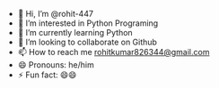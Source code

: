 - 👋 Hi, I’m @rohit-447
- 👀 I’m interested in Python Programing
- 🌱 I’m currently learning Python
- 💞️ I’m looking to collaborate on Github
- 📫 How to reach me rohitkumar826344@gmail.com
- 😄 Pronouns: he/him
- ⚡ Fun fact: 😄😄

<!---
rohit-447/rohit-447 is a ✨ special ✨ repository because its `README.md` (this file) appears on your GitHub profile.
You can click the Preview link to take a look at your changes.
--->
